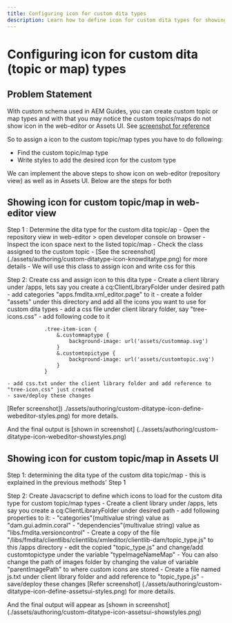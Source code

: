 ```yaml
---
title: Configuring icon for custom dita types
description: Learn how to define icon for custom dita types for showing their icon on different UI in AEM
---
```

# Configuring icon for custom dita (topic or map) types


## Problem Statement

With custom schema used in AEM Guides, you can create custom topic or map types and with that you may notice the custom topics/maps do not show icon in the web-editor or Assets UI. See  [screenshot for reference](./assets/authoring/custom-ditatype-icon-notshown.png)

So to assign a icon to the custom topic/map types you have to do following:
- Find the custom topic/map type
- Write styles to add the desired icon for the custom type


We can implement the above steps to show icon on web-editor (repository view) as well as in Assets UI. Below are the steps for both


## Showing icon for custom topic/map in web-editor view

Step 1 : Determine the dita type for the custom dita topic/ap
    - Open the repository view in web-editor > open developer console on browser
    - Inspect the icon space next to the listed topic/map 
    - Check the class assigned to the custom topic 
    - [See the screenshot] (./assets/authoring/custom-ditatype-icon-knowditatype.png) for more details
    - We will use this class to assign icon and write css for this
    
Step 2: Create css and assign icon to this dita type
    - Create a client library under /apps, lets say you create a cq:ClientLibraryFolder under desired path
        - add categories "apps.fmdita.xml_editor.page" to it
    - create a folder "assets" under this directory and add all the icons you want to use for custom dita types
    - add a css file under client library folder, say "tree-icons.css"
        - add following code to it
        
```
            .tree-item-icon {
                &.custommaptype {
                    background-image: url('assets/custommap.svg')
                }
                &.customtopictype {
                    background-image: url('assets/customtopic.svg')
                }
            }
```

    - add css.txt under the client library folder and add reference to "tree-icon.css" just created
    - save/deploy these changes
[Refer screenshot]) ./assets/authoring/custom-ditatype-icon-define-webeditor-styles.png) for more details.

And the final output is [shown in screenshot] (../assets/authoring/custom-ditatype-icon-webeditor-showstyles.png)


## Showing icon for custom topic/map in Assets UI

Step 1: determining the dita type of the custom dita topic/map
    - this is explained in the previous methods' Step 1
    
Step 2: Create Javacscript to define which icons to load for the custom dita type for custom topic/map types
    - Create a client library under /apps, lets say you create a cq:ClientLibraryFolder under desired path
        - add following properties to it:
            - "categories"(multivalue string) value as "dam.gui.admin.coral" 
            - "dependencies"(multivalue string) value as "libs.fmdita.versioncontrol"
    - Create a copy of the file "/libs/fmdita/clientlibs/clientlibs/xmleditor/clientlib-dam/topic_type.js" to this /apps directory
        - edit the copied "topic_type.js" and change/add customtopictype under the variable "typeImageNameMap"
        - You can also change the path of images folder by changing the value of variable "parentImagePath" to where custom icons are stored
    - Create a file named js.txt under client library folder and add reference to "topic_type.js"
    - save/deploy these changes
[Refer screenshot] (./assets/authoring/custom-ditatype-icon-define-assetsui-styles.png) for more details.

And the final output will appear as [shown in screenshot] (./assets/authoring/custom-ditatype-icon-assetsui-showstyles.png)